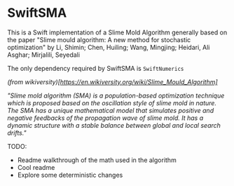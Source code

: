 # SwiftSMA

This is a Swift implementation of a Slime Mold Algorithm generally based on the paper "Slime mould algorithm: A new method for stochastic optimization" by  Li, Shimin; Chen, Huiling; Wang, Mingjing; Heidari, Ali Asghar; Mirjalili, Seyedali

The only dependency required by SwiftSMA is `SwiftNumerics`


*(from wikiversity)[https://en.wikiversity.org/wiki/Slime_Mould_Algorithm]*

*"Slime mold algorithm (SMA) is a population-based optimization technique which is proposed based on the oscillation style of slime mold in nature. The SMA has a unique mathematical model that simulates positive and negative feedbacks of the propagation wave of slime mold. It has a dynamic structure with a stable balance between global and local search drifts."*

TODO:
- Readme walkthrough of the math used in the algorithm
- Cool readme
- Explore some deterministic changes
